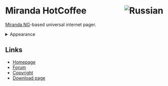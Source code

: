 <h1>Miranda HotCoffee<a href="https://github.com/miranda-ng/HotCoffee/blob/master/README_RU.md"><img align="right" src="https://www.miranda-ng.org/hotcoffee/images/flags/ru.png" alt="Russian"></img></a></h1>

[Miranda NG][1]-based universal internet pager.

<details><summary>Appearance</summary>
<a href="https://www.miranda-ng.org/hotcoffee/images/view/Skin_Glamour_Dark.png"><img src="https://www.miranda-ng.org/hotcoffee/images/view/Skin_Glamour_Dark.png"></img></a>
</details>
  
## Links ##

* [Homepage](https://www.miranda-ng.org/hotcoffee/)
* [Forum](https://forum.miranda-ng.org/index.php?topic=45.50000#lastPost)
* [Copyright](https://www.miranda-ng.org/hotcoffee/licenses/)
* [Download page](https://www.miranda-ng.org/hotcoffee/downloads/)

[1]: https://www.miranda-ng.org/